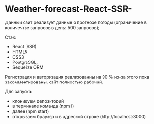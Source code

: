 # Weather-forecast-React-SSR-

Данный сайт реализует данные о прогнозе погоды (ограничение в количечтве запросов в день: 500 запросов);

Стэк:
- React (SSR)
- HTML5
- CSS3
- PostgreSQL,
- Sequelize ORM

Регистрация и авторизация реализованны на 90 % из-за этого пока  закомментированы.
сайт полностью рабочий.

Для запуска:
- клонируем репозиторий
- в терминале команда (npm i)
-  далее (npm start)
-  открываем браузер и в адресной строке (http://localhost:3000) 
